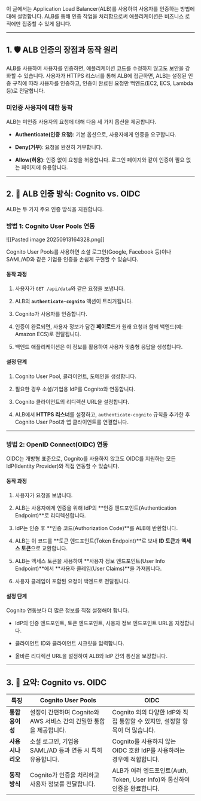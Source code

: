 
이 글에서는 Application Load Balancer(ALB)를 사용하여 사용자를 인증하는 방법에 대해 설명합니다. ALB를 통해 인증 작업을 처리함으로써 애플리케이션은 비즈니스 로직에만 집중할 수 있게 됩니다.

---

## 1. 🛡️ ALB 인증의 장점과 동작 원리

ALB를 사용하여 사용자를 인증하면, 애플리케이션 코드를 수정하지 않고도 보안을 강화할 수 있습니다. 사용자가 HTTPS 리스너를 통해 ALB에 접근하면, ALB는 설정된 인증 규칙에 따라 사용자를 인증하고, 인증이 완료된 요청만 백엔드(EC2, ECS, Lambda 등)로 전달합니다.

### 미인증 사용자에 대한 동작

ALB는 미인증 사용자의 요청에 대해 다음 세 가지 옵션을 제공합니다.

- **Authenticate(인증 요청)**: 기본 옵션으로, 사용자에게 인증을 요구합니다.
    
- **Deny(거부)**: 요청을 완전히 거부합니다.
    
- **Allow(허용)**: 인증 없이 요청을 허용합니다. 로그인 페이지와 같이 인증이 필요 없는 페이지에 유용합니다.

---

## 2. 🔑 ALB 인증 방식: Cognito vs. OIDC

ALB는 두 가지 주요 인증 방식을 지원합니다.

### 방법 1: Cognito User Pools 연동

![[Pasted image 20250913164328.png]]

Cognito User Pools를 사용하면 소셜 로그인(Google, Facebook 등)이나 SAML/AD와 같은 기업용 인증을 손쉽게 구현할 수 있습니다.

#### 동작 과정

1. 사용자가 `GET /api/data`와 같은 요청을 보냅니다.
    
2. ALB의 **`authenticate-cognito`** 액션이 트리거됩니다.
    
3. Cognito가 사용자를 인증합니다.
    
4. 인증이 완료되면, 사용자 정보가 담긴 **페이로드**가 원래 요청과 함께 백엔드(예: Amazon ECS)로 전달됩니다.
    
5. 백엔드 애플리케이션은 이 정보를 활용하여 사용자 맞춤형 응답을 생성합니다.
    

#### 설정 단계

1. Cognito User Pool, 클라이언트, 도메인을 생성합니다.
    
2. 필요한 경우 소셜/기업용 IdP를 Cognito와 연동합니다.
    
3. Cognito 클라이언트의 리디렉션 URL을 설정합니다.
    
4. ALB에서 **HTTPS 리스너**를 설정하고, `authenticate-cognito` 규칙을 추가한 후 Cognito User Pool과 앱 클라이언트를 연결합니다.
    

---

### 방법 2: OpenID Connect(OIDC) 연동

OIDC는 개방형 표준으로, Cognito를 사용하지 않고도 OIDC를 지원하는 모든 IdP(Identity Provider)와 직접 연동할 수 있습니다.

#### 동작 과정

1. 사용자가 요청을 보냅니다.
    
2. ALB는 사용자에게 인증을 위해 IdP의 **인증 엔드포인트(Authentication Endpoint)**로 리디렉션합니다.
    
3. IdP는 인증 후 **인증 코드(Authorization Code)**를 ALB에 반환합니다.
    
4. ALB는 이 코드를 **토큰 엔드포인트(Token Endpoint)**로 보내 **ID 토큰**과 **액세스 토큰**으로 교환합니다.
    
5. ALB는 액세스 토큰을 사용하여 **사용자 정보 엔드포인트(User Info Endpoint)**에서 **사용자 클레임(User Claims)**을 가져옵니다.
    
6. 사용자 클레임이 포함된 요청이 백엔드로 전달됩니다.
    

#### 설정 단계

Cognito 연동보다 더 많은 정보를 직접 설정해야 합니다.

- IdP의 인증 엔드포인트, 토큰 엔드포인트, 사용자 정보 엔드포인트 URL을 지정합니다.
    
- 클라이언트 ID와 클라이언트 시크릿을 입력합니다.
    
- 올바른 리디렉션 URL을 설정하여 ALB와 IdP 간의 통신을 보장합니다.
    

---

## 3. 📝 요약: Cognito vs. OIDC

|특징|Cognito User Pools|OIDC|
|---|---|---|
|**통합 용이성**|설정이 간편하며 Cognito와 AWS 서비스 간의 긴밀한 통합을 제공합니다.|Cognito 외의 다양한 IdP와 직접 통합할 수 있지만, 설정할 항목이 더 많습니다.|
|**사용 시나리오**|소셜 로그인, 기업용 SAML/AD 등과 연동 시 특히 유용합니다.|Cognito를 사용하지 않는 OIDC 호환 IdP를 사용하려는 경우에 적합합니다.|
|**동작 방식**|Cognito가 인증을 처리하고 사용자 정보를 전달합니다.|ALB가 여러 엔드포인트(Auth, Token, User Info)와 통신하여 인증을 완료합니다.|